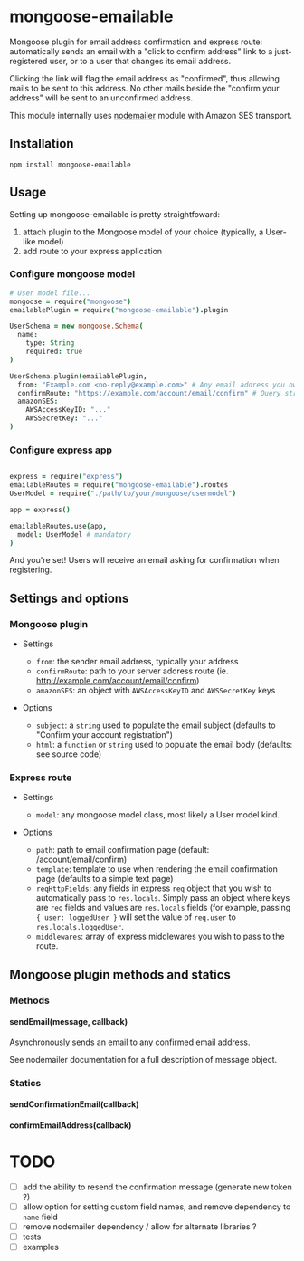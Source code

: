 mongoose-emailable
==================

Mongoose plugin for email address confirmation and express route: automatically sends an email with a "click to confirm address" link to a just-registered user, or to a user that changes its email address.

Clicking the link will flag the email address as "confirmed", thus allowing mails to be sent to this address. No other mails beside the "confirm your address" will be sent to an unconfirmed address.

This module internally uses [nodemailer](https://github.com/andris9/Nodemailer) module with Amazon SES transport.


## Installation

    npm install mongoose-emailable
    
## Usage

Setting up mongoose-emailable is pretty straightfoward:

1. attach plugin to the Mongoose model of your choice (typically, a User-like model)
2. add route to your express application

### Configure mongoose model

```coffeescript
# User model file...
mongoose = require("mongoose")
emailablePlugin = require("mongoose-emailable").plugin

UserSchema = new mongoose.Schema(
  name:
    type: String
    required: true
)

UserSchema.plugin(emailablePlugin,
  from: "Example.com <no-reply@example.com>" # Any email address you own
  confirmRoute: "https://example.com/account/email/confirm" # Query string will be automatically added
  amazonSES:
    AWSAccessKeyID: "..."
    AWSSecretKey: "..."
)
```


### Configure express app

```coffeescript

express = require("express")
emailableRoutes = require("mongoose-emailable").routes
UserModel = require("./path/to/your/mongoose/usermodel")

app = express()

emailableRoutes.use(app,
  model: UserModel # mandatory
)
```

And you're set! Users will receive an email asking for confirmation when registering.

## Settings and options

### Mongoose plugin

* Settings
  * `from`: the sender email address, typically your address
  * `confirmRoute`: path to your server address route (ie. http://example.com/account/email/confirm)
  * `amazonSES`: an object with `AWSAccessKeyID` and `AWSSecretKey` keys

* Options
  * `subject`: a `string` used to populate the email subject (defaults to "Confirm your account registration")
  * `html`: a `function` or `string` used to populate the email body (defaults: see source code)

### Express route

* Settings
  * `model`: any mongoose model class, most likely a User model kind.
  
* Options
  * `path`: path to email confirmation page (default: /account/email/confirm)
  * `template`: template to use when rendering the email confirmation page (defaults to a simple text page)
  * `reqHttpFields`: any fields in express `req` object that you wish to automatically pass to `res.locals`. Simply pass an object where keys are `req` fields and values are `res.locals` fields (for example, passing `{ user: loggedUser }` will set the value of `req.user` to `res.locals.loggedUser`.
  * `middlewares`: array of express middlewares you wish to pass to the route.


## Mongoose plugin methods and statics

### Methods

#### sendEmail(message, callback)
Asynchronously sends an email to any confirmed email address.

See nodemailer documentation for a full description of message object.

### Statics

#### sendConfirmationEmail(callback)

#### confirmEmailAddress(callback)


# TODO
- [ ] add the ability to resend the confirmation message (generate new token ?)
- [ ] allow option for setting custom field names, and remove dependency to `name` field
- [ ] remove nodemailer dependency / allow for alternate libraries ?
- [ ] tests
- [ ] examples
